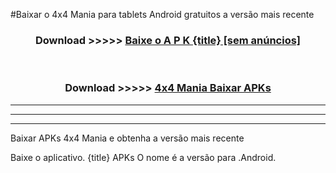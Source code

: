 #Baixar o 4x4 Mania   para tablets Android gratuitos a versão mais recente


<div align="center">
<h3>Download >>>>> <a href="https://pt-web.web.app/?pt= {title}">Baixe o A P K {title} [sem anúncios]</a></h3><br>

<h3>Download >>>>> <a href="https://pt-web.web.app/?pt= {title}">4x4 Mania  Baixar APKs</a></h3>
</div>

----------------------------------------------------------

----------------------------------------------------------

----------------------------------------------------------

Baixar APKs 4x4 Mania  e obtenha a versão mais recente

Baixe o aplicativo. {title} APKs O nome é a versão para .Android.


